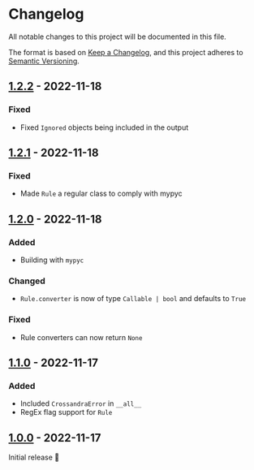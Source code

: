 # Changelog

All notable changes to this project will be documented in this file.

The format is based on [Keep a Changelog](https://keepachangelog.com/en/1.0.0/),
and this project adheres to [Semantic Versioning](https://semver.org/spec/v2.0.0.html).

## [1.2.2] - 2022-11-18

### Fixed
- Fixed `Ignored` objects being included in the output

## [1.2.1] - 2022-11-18

### Fixed
- Made `Rule` a regular class to comply with mypyc

## [1.2.0] - 2022-11-18

### Added
- Building with `mypyc`

### Changed
- `Rule.converter` is now of type `Callable | bool` and defaults to `True`

### Fixed
- Rule converters can now return `None`

## [1.1.0] - 2022-11-17

### Added
- Included `CrossandraError` in `__all__`
- RegEx flag support for `Rule`

## [1.0.0] - 2022-11-17

Initial release 🎉

[1.0.0]: https://github.com/samarium-lang/Samarium/releases/tag/1.0.0
[1.1.0]: https://github.com/samarium-lang/Samarium/compare/1.0.0...1.1.0
[1.2.0]: https://github.com/samarium-lang/Samarium/compare/1.1.0...1.2.0
[1.2.1]: https://github.com/samarium-lang/Samarium/compare/1.2.0...1.2.1
[1.2.2]: https://github.com/samarium-lang/Samarium/compare/1.2.1...1.2.2
